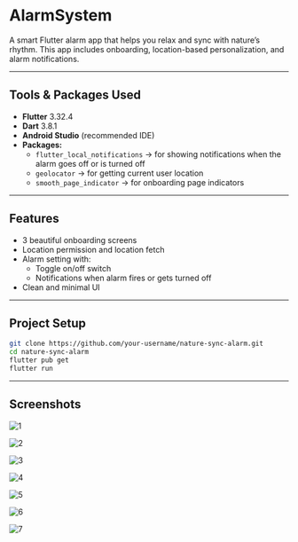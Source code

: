 # AlarmSystem

A smart Flutter alarm app that helps you relax and sync with nature’s rhythm. 
This app includes onboarding, location-based personalization, and alarm notifications.

---

## Tools & Packages Used

- **Flutter** 3.32.4
- **Dart** 3.8.1
- **Android Studio** (recommended IDE)
- **Packages:**
  - `flutter_local_notifications` → for showing notifications when the alarm goes off or is turned off
  - `geolocator` → for getting current user location
  - `smooth_page_indicator` → for onboarding page indicators

---

## Features

- 3 beautiful onboarding screens
- Location permission and location fetch
- Alarm setting with:
  - Toggle on/off switch
  - Notifications when alarm fires or gets turned off
- Clean and minimal UI

---

## Project Setup 

```bash
git clone https://github.com/your-username/nature-sync-alarm.git
cd nature-sync-alarm
flutter pub get
flutter run
```

---

## Screenshots
![1](https://github.com/user-attachments/assets/7f18caa1-42eb-4754-8eef-571aae89b72f)

![2](https://github.com/user-attachments/assets/5b836a8e-5e0e-4120-9cc1-f77ea32c869b)

![3](https://github.com/user-attachments/assets/87e3e28e-7e93-4963-81cd-b8b1ad17cae4)

![4](https://github.com/user-attachments/assets/5d027e8b-ab89-4968-a1da-78eb2486ce64)

![5](https://github.com/user-attachments/assets/4ce8b86f-f20b-4d3c-98dd-519e85c26245)

![6](https://github.com/user-attachments/assets/b5eba08c-1582-4d73-8ba6-b5c32ae4a190)

![7](https://github.com/user-attachments/assets/aea62c8e-f389-4922-ba69-bf64cccf53af)




